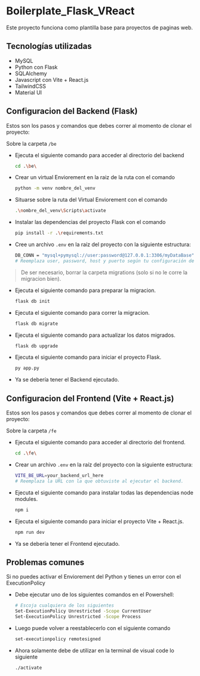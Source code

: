 # Boilerplate_Flask_VReact

Este proyecto funciona como plantilla base para proyectos de paginas web.

## Tecnologías utilizadas

- MySQL
- Python con Flask
- SQLAlchemy
- Javascript con Vite + React.js
- TailwindCSS
- Material UI

## Configuracion del Backend (Flask)

Estos son los pasos y comandos que debes correr al momento de clonar el proyecto:

Sobre la carpeta `/be`
- Ejecuta el siguiente comando para acceder al directorio del backend
    ```sh
    cd .\be\
    ```
- Crear un virtual Enviorement en la raiz de la ruta con el comando
    ```sh
    python -m venv nombre_del_venv
    ```
- Situarse sobre la ruta del Virtual Enviorement con el comando
    ```sh
    .\nombre_del_venv\Scripts\activate
    ```
- Instalar las dependencias del proyecto Flask con el comando
    ```sh
    pip install -r .\requirements.txt
    ```
- Cree un archivo `.env` en la raíz del proyecto con la siguiente estructura:
    ```sh
    DB_CONN = "mysql+pymysql://user:password@127.0.0.1:3306/myDataBase"
    # Reemplaza user, password, host y puerto según tu configuración de MySQL.
    ```
> De ser necesario, borrar la carpeta migrations (solo si no le corre la migracion bien).
- Ejecuta el siguiente comando para preparar la migracion.
    ```sh
    flask db init
    ```
- Ejecuta el siguiente comando para correr la migracion.
    ```sh
    flask db migrate
    ```
- Ejecuta el siguiente comando para actualizar los datos migrados.
    ```sh
    flask db upgrade
    ```
- Ejecuta el siguiente comando para iniciar el proyecto Flask.
    ```sh
    py app.py
    ```
- Ya se debería tener el Backend ejecutado.

## Configuracion del Frontend (Vite + React.js)

Estos son los pasos y comandos que debes correr al momento de clonar el proyecto:

Sobre la carpeta `/fe`
- Ejecuta el siguiente comando para acceder al directorio del frontend.
    ```sh
    cd .\fe\
    ```
- Crear un archivo `.env` en la raíz del proyecto con la siguiente estructura:
    ```sh
    VITE_BE_URL=your_backend_url_here
    # Reemplaza la URL con la que obtuviste al ejecutar el backend.
    ```
- Ejecuta el siguiente comando para instalar todas las dependencias node modules.
    ```sh
    npm i
    ```
- Ejecuta el siguiente comando para iniciar el proyecto Vite + React.js.
    ```sh
    npm run dev
    ```
- Ya se debería tener el Frontend ejecutado.

## Problemas comunes

Si no puedes activar el Enviorement del Python y tienes un error con el ExecutionPolicy
- Debe ejecutar uno de los siguientes comandos en el Powershell:

    ```sh
    # Escoja cualquiera de los siguientes
    Set-ExecutionPolicy Unrestricted -Scope CurrentUser
    Set-ExecutionPolicy Unrestricted -Scope Process
    ```
- Luego puede volver a reestablecerlo con el siguiente comando
    ```sh
    set-executionpolicy remotesigned
    ```
- Ahora solamente debe de utilizar en la terminal de visual code lo siguiente
    ```sh
    ./activate
    ```
